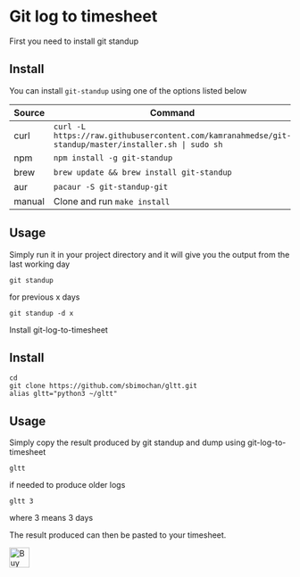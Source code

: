 # Git log to timesheet

First you need to install git standup
## Install

You can install `git-standup` using one of the options listed below

| Source | Command |
| --- | --- |
| curl | `curl -L https://raw.githubusercontent.com/kamranahmedse/git-standup/master/installer.sh \| sudo sh` |
| npm | `npm install -g git-standup` |
| brew | `brew update && brew install git-standup` |
| aur | `pacaur -S git-standup-git` |
| manual | Clone and run `make install` |

## Usage

Simply run it in your project directory and it will give you the output from the last working day

```shell
git standup
```
for previous x days
```shell
git standup -d x
```
Install git-log-to-timesheet

## Install
```shell
cd
git clone https://github.com/sbimochan/gltt.git
alias gltt="python3 ~/gltt"
```

## Usage
Simply copy the result produced by git standup and dump using git-log-to-timesheet
```shell
gltt
```
if needed to produce older logs
```shell
gltt 3
```
where 3 means 3 days

The result produced can then be pasted to your timesheet.

<a href='https://ko-fi.com/D1D8IIBU' target='_blank'><img height='36' style='border:0px;height:36px;' src='https://az743702.vo.msecnd.net/cdn/kofi2.png?v=0' border='0' alt='Buy Me a Coffee at ko-fi.com' /></a>